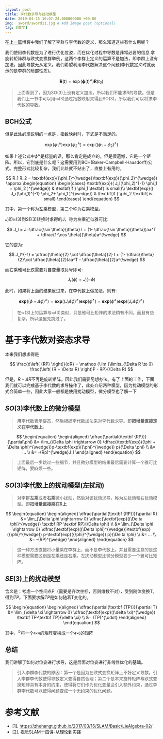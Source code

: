 ```yaml
---
layout: post
title: 李代数求导与扰动模型
date: 2019-04-25 10:07:24.000000000 +09:00
img:  sword/sword11.jpg # Add image post (optional)
tag: [数学]
---
```


在[上一篇](https://xhy3054.github.io/Li-group/)博客中我们了解了李群与李代数的定义，那么知道这些有什么用呢？

我们使用李代数是为了进行优化位姿，而在优化过程中导数是非常必要的信息.拿旋转矩阵群与欧式变换群举例，这两个李群上定义的运算不是加法，即李群上没有加法，因此导数无从定义。我们希望利用李代数解决这个问题(李代数定义时就表示的是李群的局部性质)。

$$ \begin{equation} \label{eq:so3ode} \mathbf{R}(t) = \exp \left( \mathbf{\phi} (t) ^\wedge \right) \mathbf{R}(t_0) \end{equation} $$

> 上面看到了，因为SO(3)上没有定义加法，所以我们不能求R的导数。但是我们上一节中可以用$\mathfrak{so}(3)$通过指数映射来得到SO(3)，所以我们可以将求李代数的导数。

## BCH公式
但是此处必须说明的一点是，指数映射时，下式是不满足的。

$$ \begin{equation} \exp \left( {\phi _1^ \wedge } \right)\exp \left( {\phi _2^ \wedge } \right) = \exp \left( {\left( {\phi _1} + {\phi _2} \right)}^ {\wedge } \right) \end{equation} $$

如果上述公式中${\phi^ \wedge }$是标量的话，那么肯定是成立的，但是很遗憾，它是一个矩阵。所以，它到底是什么呢？这需要用到BCH(Baker-Campbell-Hausdorff)公式。完整形式比较复杂，我们此处就不贴出了，直接上有用的。

$$ R_1 R_2 = \textbf{exp}({\phi_1}^{\wedge})\textbf{exp}({\phi_2}^{\wedge}) \approx \begin{equation} \begin{cases} \textbf{exp}(( J_l(\phi_2)^{-1} \phi_1 + \phi_2    )^{\wedge})  & \textbf{if  } \phi_1 \textbf{ is small}\\ \textbf{exp}(( J_r(\phi_1)^{-1} \phi_2+ \phi_1    )^{\wedge})   & \textbf{if  } \phi_2 \textbf{ is small} \end{cases} \end{equation} $$

其中，第一个称为左乘模型，第二个称为右乘模型。

$J_l$即$\mathfrak{se}(3)$到$SE(3)$转换时求得的J，称为左乘近似雅可比:

$$ J_l = J=\dfrac{\sin \theta}{\theta} I + (1- \dfrac{\sin \theta}{\theta})aa^T + \dfrac{1-\cos \theta}{\theta}a^{\wedge} $$

它的逆为:

$$ J_l^{-1} = \dfrac{\theta}{2} \cot \dfrac{\theta}{2} I + (1- \dfrac{\theta}{2}\cot \dfrac{\theta}{2})aa^T - \dfrac{\theta}{2}a^{\wedge} $$

而右乘雅可比仅需要对自变量取负号即可:

$$ J_r(\phi)=J_l(-\phi) $$

此时，如果将上面的结果反过来，在李代数上做加法，则有:

$$ \textbf{exp}((\phi+ \Delta\phi)^{\wedge}) = \textbf{exp}((J_l \Delta\phi)^{\wedge}) \textbf{exp}({\phi}^{\wedge})=\textbf{exp}({\phi}^{\wedge})\textbf{exp}((J_r \Delta\phi)^{\wedge}) $$

> 在$\mathfrak{se}(3)$上的运算与$\mathfrak{so}(3)$类似，只是雅可比矩阵的求法稍有不同，而且有些复杂，所以这里先跳过了。

# 基于李代数对姿态求导
本来我们想求得是

$$ \frac{d\left( {RP} \right)}{dR} = \mathop {\lim }\limits_{\Delta R \to 0} \frac{\left( {R + \Delta R} \right)P - RP}{\Delta R} $$

但是，$R+\Delta R$不再是旋转矩阵。因此我们需要另想办法。有了上面的工作，下面我们就可以完成基于李代数的求导操作了，此处介绍两种模型，因为扰动模型的形式会简单一些，因此大家一般都是使用扰动模型，微分模型也了解一下
## $SO(3)$李代数上的微分模型
> 用李代数表示姿态，然后根据李代数加法来对李代数求导。即**把增量直接定义在李代数上**。

$$ \begin{equation} \begin{aligned} \dfrac{\partial(\textbf {RP})}{\partial\phi} &= \lim_{\Delta \phi \rightarrow 0} \dfrac{\textbf{exp}((\phi + \Delta \phi)^{\wedge})p-\textbf{exp}({\phi}^{\wedge}) p}{\Delta \phi} \\ &= … \\ &= -(Rp)^{\wedge}J_l \end{aligned} \end{equation} $$

> 上面最后一步跳过一些细节，并且微分模型的结果最后需要计算一个雅可比矩阵，要麻烦一些。

## $SO(3)$李代数上的扰动模型(左扰动)
> 对李群**左乘**或者**右乘**微小扰动，然后对该扰动求导，称为左扰动和右扰动模型。即**把增量直接乘在R上**

$$ \begin{equation} \begin{aligned} \dfrac{\partial(\textbf {RP})}{\partial R} &=  \lim_{\Delta \phi \rightarrow 0} \dfrac{\textbf{exp}((\Delta \phi)^{\wedge})  \textbf RP-\textbf RP}{\Delta \phi} \\ &= \lim_{\Delta \phi \rightarrow 0} \dfrac{\textbf{exp}((\Delta \phi)^{\wedge})\textbf{exp}({\phi}^{\wedge}) p-\textbf{exp}({\phi}^{\wedge}) p}{\Delta \phi} \\ &= … \\ &= -(RP)^{\wedge} \end{aligned} \end{equation} $$

> 这一种方法直接将小量乘在李群上，而不是李代数上。并且需要注意的是这种模型需要区别是左乘还是右乘。左扰动模型比微分模型要少一个雅可比矩阵。

## $SE(3)$上的扰动模型
含义是：考虑一个空间点P（需要是齐次坐标，否则维数不对），受到刚体变换T，得到$TP$。下面要求解$TP$是如何随着T变化的。

$$ \begin{equation} \begin{aligned} \dfrac{\partial(\textbf {TP})}{\partial T} &=  \lim_{\delta \xi \rightarrow 0} \dfrac{\textbf{exp}((\delta \xi)^{\wedge})  \textbf TP-\textbf TP}{\delta \xi} \\ &= (TP)^{\odot} \end{aligned} \end{equation} $$

其中，$^ \odot$将一个`4×4`的矩阵变换成一个`4×6`的矩阵

## 总结
我们讲解了如何对位姿进行求导，这是后面对位姿进行非线性优化的基础。

> 引入李群李代数的原因：第一个是因为在欧式变换矩阵上不好定义导数，引入李群李代数使得导数定义变得自然合理；第二个是本来旋转矩阵与欧式变换矩阵具有本身的约束，使得将它们作为优化变量会引入额外约束，通过李群李代数可以使得问题变成一个无约束的优化问题。

# 参考文献
- [1]. https://zhehangt.github.io/2017/03/16/SLAM/Basic/LieAlgebra-02/
- [2]. 视觉SLAM十四讲-从理论到实践

